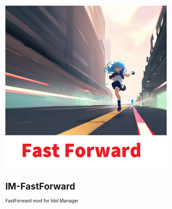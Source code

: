 <p align="center">
  <img src="mod%20assets/thumb.png?raw=true" />
</p>

# IM-FastForward
FastForward mod for Idol Manager
